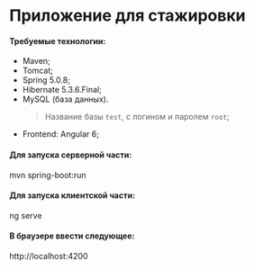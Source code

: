 # Приложение для стажировки

#### Требуемые технологии:
* Maven;
* Tomcat;
* Spring 5.0.8;
* Hibernate 5.3.6.Final;
* MySQL (база данных). 
    >Название базы `test`, с логином и паролем `root`;
* Frontend: Angular 6;

#### Для запуска серверной части:
mvn spring-boot:run

#### Для запуска клиентской части:
ng serve

#### В браузере ввести следующее:
http://localhost:4200

